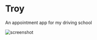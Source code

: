 Troy
====

An appointment app for my driving school

![screenshot](http://bcs.duapp.com/picstore/4iNUUvMkhG.jpg)
